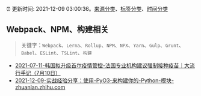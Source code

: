 :alarm_clock: 更新时间: 2021-12-09 03:00:36。[来源分类](../README.md)、[标签分类](../TAGS.md)、[时间分类](../TIMELINE.md)

## Webpack、NPM、构建相关


> 关键字：`Webpack`、`Lerna`、`Rollup`、`NPM`、`NPX`、`Yarn`、`Gulp`、`Grunt`、`Babel`、`ESLint`、`TSLint`、`构建`



- [2021-07-11-韩国拟升级首尔疫情管控-法国专业机构建议强制接种疫苗｜大流行手记（7月10日）](https://m.caixin.com/m/2021-07-11/101738786.html) 
- [2021-12-09-实战经验分享：使用-PyO3-来构建你的-Python-模块-zhuanlan.zhihu.com](https://blogread.cn/news/go.php?idItem=14826&url=https%3A%2F%2Fzhuanlan.zhihu.com%2Fp%2F418906426%3Fcomefrom%3Dhttps%253A%252F%252Fblogread.cn%252Fnews%252F) 